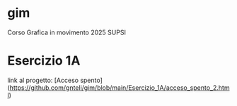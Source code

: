 # gim
Corso Grafica in movimento 2025 SUPSI


# Esercizio 1A
link al progetto: [Acceso spento] (https://github.com/gnteli/gim/blob/main/Esercizio_1A/acceso_spento_2.html)

